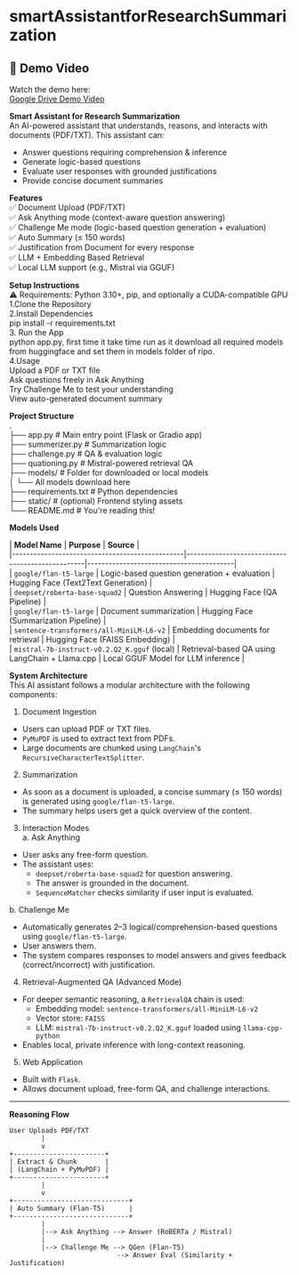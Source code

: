 # smartAssistantforResearchSummarization

## 🎥 Demo Video

Watch the demo here:  
[Google Drive Demo Video]([https://drive.google.com/file/d/FILE_ID/view?usp=sharing](https://drive.google.com/file/d/1EPKzc67tbi2FFhyBXJYSHWAOx9jSrfo-/view?usp=drive_link))


**Smart Assistant for Research Summarization**<br>
An AI-powered assistant that understands, reasons, and interacts with documents (PDF/TXT). This assistant can:<br>
- Answer questions requiring comprehension & inference<br>
- Generate logic-based questions<br>
- Evaluate user responses with grounded justifications<br>
- Provide concise document summaries<br>

**Features**<br>
✅ Document Upload (PDF/TXT)<br>
✅ Ask Anything mode (context-aware question answering)<br>
✅ Challenge Me mode (logic-based question generation + evaluation)<br>
✅ Auto Summary (≤ 150 words)<br>
✅ Justification from Document for every response<br>
✅ LLM + Embedding Based Retrieval<br>
✅ Local LLM support (e.g., Mistral via GGUF)<br>

**Setup Instructions**<br>
⚠️ Requirements: Python 3.10+, pip, and optionally a CUDA-compatible GPU<br>
1.Clone the Repository<br>
2.Install Dependencies<br>
  pip install -r requirements.txt<br>
3. Run the App <br>
  python app.py, first time it take time run as it download all required models from huggingface and set them in models folder of ripo.<br>
4.Usage<br>
  Upload a PDF or TXT file<br>
  Ask questions freely in Ask Anything<br>
  Try Challenge Me to test your understanding<br>
  View auto-generated document summary<br>

**Project Structure**<br>
.<br>
├── app.py                   # Main entry point (Flask or Gradio app) <br>
├── summerizer.py           # Summarization logic<br>
├── challenge.py     # QA & evaluation logic<br>
├── quationing.py         # Mistral-powered retrieval QA<br>
├── models/                 # Folder for downloaded or local models<br>
│   └── All models download here<br>
├── requirements.txt        # Python dependencies<br>
├── static/                 # (optional) Frontend styling assets<br>
└── README.md               # You're reading this!<br>


 **Models Used**<br>

| **Model Name**                                 | **Purpose**                                     | **Source**                              |<br>
|------------------------------------------------|-------------------------------------------------|-----------------------------------------|<br>
| `google/flan-t5-large`                         | Logic-based question generation + evaluation    | Hugging Face (Text2Text Generation)     |<br>
| `deepset/roberta-base-squad2`                  | Question Answering                              | Hugging Face (QA Pipeline)              |<br>
| `google/flan-t5-large`                         | Document summarization                          | Hugging Face (Summarization Pipeline)   |<br>
| `sentence-transformers/all-MiniLM-L6-v2`       | Embedding documents for retrieval               | Hugging Face (FAISS Embedding)          |<br>
| `mistral-7b-instruct-v0.2.Q2_K.gguf` (local)   | Retrieval-based QA using LangChain + Llama.cpp  | Local GGUF Model for LLM inference      |<br>

**System Architecture**<br>
This AI assistant follows a modular architecture with the following components:<br>

1. Document Ingestion<br>
- Users can upload PDF or TXT files.<br>
- `PyMuPDF` is used to extract text from PDFs.<br>
- Large documents are chunked using `LangChain`'s `RecursiveCharacterTextSplitter`.<br>

2. Summarization<br>
- As soon as a document is uploaded, a concise summary (≤ 150 words) is generated using `google/flan-t5-large`.<br>
- The summary helps users get a quick overview of the content.<br>

3. Interaction Modes<br>
a. Ask Anything<br>
- User asks any free-form question.<br>
- The assistant uses:<br>
  - `deepset/roberta-base-squad2` for question answering.<br>
  - The answer is grounded in the document.<br>
  - `SequenceMatcher` checks similarity if user input is evaluated.<br>

b. Challenge Me<br>
- Automatically generates 2–3 logical/comprehension-based questions using `google/flan-t5-large`.<br>
- User answers them.<br>
- The system compares responses to model answers and gives feedback (correct/incorrect) with justification.<br>

4. Retrieval-Augmented QA (Advanced Mode)<br>
- For deeper semantic reasoning, a `RetrievalQA` chain is used:<br>
  - Embedding model: `sentence-transformers/all-MiniLM-L6-v2`<br>
  - Vector store: `FAISS`<br>
  - LLM: `mistral-7b-instruct-v0.2.Q2_K.gguf` loaded using `llama-cpp-python`<br>
- Enables local, private inference with long-context reasoning.<br>

5. Web Application<br>
- Built with `Flask`.<br>
- Allows document upload, free-form QA, and challenge interactions.<br>

---

**Reasoning Flow**

```plaintext
User Uploads PDF/TXT
        |
        v
+-----------------------+
| Extract & Chunk       |
| (LangChain + PyMuPDF) |
+-----------------------+
        |
        v
+-----------------------------+
| Auto Summary (Flan-T5)      |
+-----------------------------+
        |
        |--> Ask Anything --> Answer (RoBERTa / Mistral)
        |
        |--> Challenge Me --> QGen (Flan-T5)
                           --> Answer Eval (Similarity + Justification)



